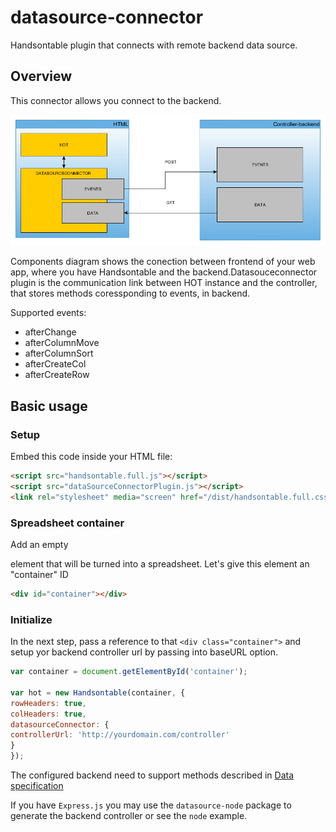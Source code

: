 # datasource-connector
Handsontable plugin that connects with remote backend data source.

## Overview

This connector allows you connect to the backend.

![overview](doc/overview.png)

Components diagram shows the conection between frontend of your web app, where you have Handsontable and the backend.Datasouceconnector plugin is the communication link between HOT instance and the controller, that stores methods coressponding to events, in backend.

Supported events:

- afterChange
- afterColumnMove
- afterColumnSort
- afterCreateCol
- afterCreateRow

## Basic usage 

### Setup
Embed this code inside your HTML file: 
```html
<script src="handsontable.full.js"></script>
<script src="dataSourceConnectorPlugin.js"></script>
<link rel="stylesheet" media="screen" href="/dist/handsontable.full.css">
```

### Spreadsheet container
Add an empty <div> element that will be turned into a spreadsheet. Let's give this element an "container" ID

```html
<div id="container"></div>
```

### Initialize
In the next step, pass a reference to that `<div class="container">` and setup yor backend controller url by passing into baseURL option.

```javascript
var container = document.getElementById('container');

var hot = new Handsontable(container, {
rowHeaders: true,
colHeaders: true,
datasourceConnector: {
controllerUrl: 'http://yourdomain.com/controller'
}
});
```

The configured backend need to support methods described in  [Data specification](doc/README.md)

If you have `Express.js` you may use the `datasource-node` package to generate the backend controller or see the `node` example.